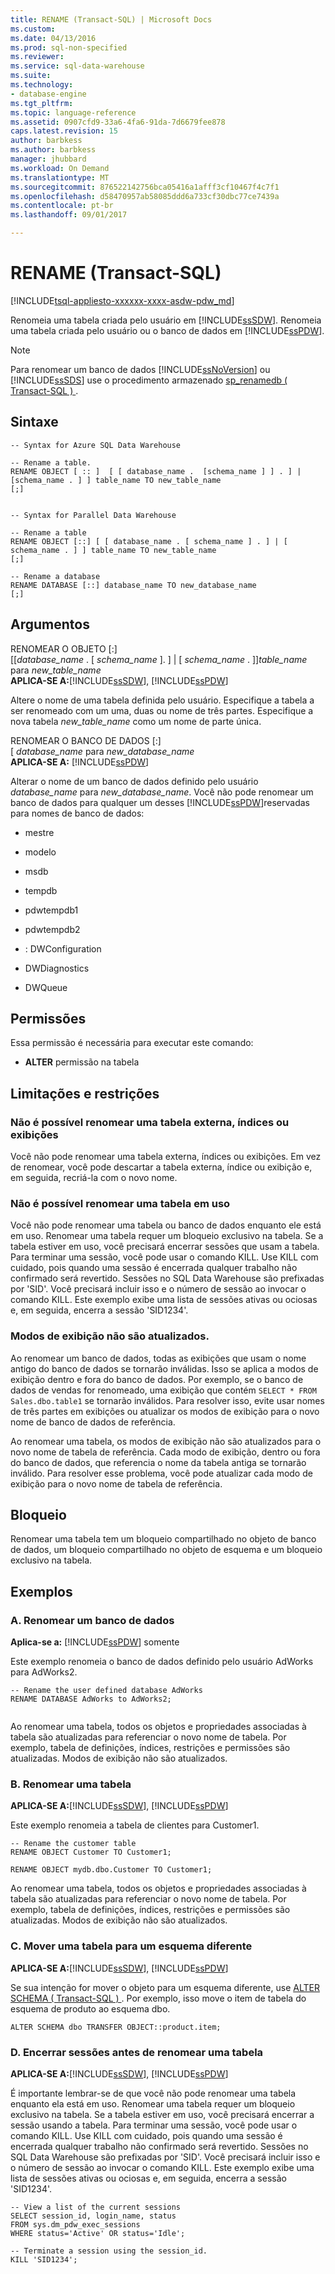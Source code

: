 ```yaml
---
title: RENAME (Transact-SQL) | Microsoft Docs
ms.custom: 
ms.date: 04/13/2016
ms.prod: sql-non-specified
ms.reviewer: 
ms.service: sql-data-warehouse
ms.suite: 
ms.technology:
- database-engine
ms.tgt_pltfrm: 
ms.topic: language-reference
ms.assetid: 0907cfd9-33a6-4fa6-91da-7d6679fee878
caps.latest.revision: 15
author: barbkess
ms.author: barbkess
manager: jhubbard
ms.workload: On Demand
ms.translationtype: MT
ms.sourcegitcommit: 876522142756bca05416a1afff3cf10467f4c7f1
ms.openlocfilehash: d58470957ab58085ddd6a733cf30dbc77ce7439a
ms.contentlocale: pt-br
ms.lasthandoff: 09/01/2017

---
```

# <a name="rename-transact-sql"></a>RENAME (Transact-SQL)
[!INCLUDE[tsql-appliesto-xxxxxx-xxxx-asdw-pdw_md](../../includes/tsql-appliesto-xxxxxx-xxxx-asdw-pdw-md.md)]

  Renomeia uma tabela criada pelo usuário em [!INCLUDE[ssSDW](../../includes/sssdw-md.md)]. Renomeia uma tabela criada pelo usuário ou o banco de dados em [!INCLUDE[ssPDW](../../includes/sspdw-md.md)].  
  
> [!NOTE]  
>  Para renomear um banco de dados [!INCLUDE[ssNoVersion](../../includes/ssnoversion-md.md)] ou [!INCLUDE[ssSDS](../../includes/sssds-md.md)] use o procedimento armazenado [sp_renamedb &#40; Transact-SQL &#41; ](../../relational-databases/system-stored-procedures/sp-renamedb-transact-sql.md).  
  
## <a name="syntax"></a>Sintaxe  
  
```  
-- Syntax for Azure SQL Data Warehouse  
  
-- Rename a table.  
RENAME OBJECT [ :: ]  [ [ database_name .  [schema_name ] ] . ] | [schema_name . ] ] table_name TO new_table_name  
[;]  
  
```  
  
```  
-- Syntax for Parallel Data Warehouse  
  
-- Rename a table  
RENAME OBJECT [::] [ [ database_name . [ schema_name ] . ] | [ schema_name . ] ] table_name TO new_table_name  
[;]  
  
-- Rename a database  
RENAME DATABASE [::] database_name TO new_database_name  
[;]  
```  
  
## <a name="arguments"></a>Argumentos  
 RENOMEAR O OBJETO [:]   
          [[*database_name* . [ *schema_name* ]. ] | [ *schema_name* . ]]*table_name* para *new_table_name*  
 **APLICA-SE A:**[!INCLUDE[ssSDW](../../includes/sssdw-md.md)],  [!INCLUDE[ssPDW](../../includes/sspdw-md.md)]  
  
 Altere o nome de uma tabela definida pelo usuário. Especifique a tabela a ser renomeado com um uma, duas ou nome de três partes.    Especifique a nova tabela *new_table_name* como um nome de parte única.  
  
 RENOMEAR O BANCO DE DADOS [:]   
          [ *database_name* para *new_database_name*  
 **APLICA-SE A:**  [!INCLUDE[ssPDW](../../includes/sspdw-md.md)]  
  
 Alterar o nome de um banco de dados definido pelo usuário *database_name* para *new_database_name*.  Você não pode renomear um banco de dados para qualquer um desses [!INCLUDE[ssPDW](../../includes/sspdw-md.md)]reservadas para nomes de banco de dados:  
  
-   mestre  
  
-   modelo  
  
-   msdb  
  
-   tempdb  
  
-   pdwtempdb1  
  
-   pdwtempdb2  
  
-   : DWConfiguration  
  
-   DWDiagnostics  
  
-   DWQueue  
  
## <a name="permissions"></a>Permissões  
 Essa permissão é necessária para executar este comando:  
  
-   **ALTER** permissão na tabela  
   
  
## <a name="limitations-and-restrictions"></a>Limitações e restrições  
  
### <a name="cannot-rename-an-external-table-indexes-or-views"></a>Não é possível renomear uma tabela externa, índices ou exibições
Você não pode renomear uma tabela externa, índices ou exibições. Em vez de renomear, você pode descartar a tabela externa, índice ou exibição e, em seguida, recriá-la com o novo nome.

### <a name="cannot-rename-a-table-in-use"></a>Não é possível renomear uma tabela em uso  
 Você não pode renomear uma tabela ou banco de dados enquanto ele está em uso. Renomear uma tabela requer um bloqueio exclusivo na tabela. Se a tabela estiver em uso, você precisará encerrar sessões que usam a tabela. Para terminar uma sessão, você pode usar o comando KILL. Use KILL com cuidado, pois quando uma sessão é encerrada qualquer trabalho não confirmado será revertido. Sessões no SQL Data Warehouse são prefixadas por 'SID'. Você precisará incluir isso e o número de sessão ao invocar o comando KILL. Este exemplo exibe uma lista de sessões ativas ou ociosas e, em seguida, encerra a sessão 'SID1234'.  
  
### <a name="views-are-not-updated"></a>Modos de exibição não são atualizados.  
 Ao renomear um banco de dados, todas as exibições que usam o nome antigo do banco de dados se tornarão inválidas. Isso se aplica a modos de exibição dentro e fora do banco de dados. Por exemplo, se o banco de dados de vendas for renomeado, uma exibição que contém `SELECT * FROM Sales.dbo.table1` se tornarão inválidos. Para resolver isso, evite usar nomes de três partes em exibições ou atualizar os modos de exibição para o novo nome de banco de dados de referência.  
  
 Ao renomear uma tabela, os modos de exibição não são atualizados para o novo nome de tabela de referência. Cada modo de exibição, dentro ou fora do banco de dados, que referencia o nome da tabela antiga se tornarão inválido. Para resolver esse problema, você pode atualizar cada modo de exibição para o novo nome de tabela de referência.  
  
## <a name="locking"></a>Bloqueio  
 Renomear uma tabela tem um bloqueio compartilhado no objeto de banco de dados, um bloqueio compartilhado no objeto de esquema e um bloqueio exclusivo na tabela.  
  
## <a name="examples"></a>Exemplos  
  
### <a name="a-rename-a-database"></a>A. Renomear um banco de dados  
 **Aplica-se a:** [!INCLUDE[ssPDW](../../includes/sspdw-md.md)] somente    
  
 Este exemplo renomeia o banco de dados definido pelo usuário AdWorks para AdWorks2.  
  
```  
-- Rename the user defined database AdWorks  
RENAME DATABASE AdWorks to AdWorks2;  
  
```  
  
 Ao renomear uma tabela, todos os objetos e propriedades associadas à tabela são atualizadas para referenciar o novo nome de tabela. Por exemplo, tabela de definições, índices, restrições e permissões são atualizadas. Modos de exibição não são atualizados.  
  
### <a name="b-rename-a-table"></a>B. Renomear uma tabela  
 **APLICA-SE A:**[!INCLUDE[ssSDW](../../includes/sssdw-md.md)],  [!INCLUDE[ssPDW](../../includes/sspdw-md.md)]  
  
 Este exemplo renomeia a tabela de clientes para Customer1.  
  
```  
-- Rename the customer table  
RENAME OBJECT Customer TO Customer1;  
  
RENAME OBJECT mydb.dbo.Customer TO Customer1;  
```  
  
 Ao renomear uma tabela, todos os objetos e propriedades associadas à tabela são atualizadas para referenciar o novo nome de tabela. Por exemplo, tabela de definições, índices, restrições e permissões são atualizadas. Modos de exibição não são atualizados.  
   
  
### <a name="c-move-a-table-to-a-different-schema"></a>C. Mover uma tabela para um esquema diferente  
 **APLICA-SE A:**[!INCLUDE[ssSDW](../../includes/sssdw-md.md)],  [!INCLUDE[ssPDW](../../includes/sspdw-md.md)]  
  
 Se sua intenção for mover o objeto para um esquema diferente, use [ALTER SCHEMA &#40; Transact-SQL &#41; ](../../t-sql/statements/alter-schema-transact-sql.md). Por exemplo, isso move o item de tabela do esquema de produto ao esquema dbo.  
  
```  
ALTER SCHEMA dbo TRANSFER OBJECT::product.item;  
```  
  
### <a name="d-terminate-sessions-before-renaming-a-table"></a>D. Encerrar sessões antes de renomear uma tabela  
 **APLICA-SE A:**[!INCLUDE[ssSDW](../../includes/sssdw-md.md)],  [!INCLUDE[ssPDW](../../includes/sspdw-md.md)]  
  
 É importante lembrar-se de que você não pode renomear uma tabela enquanto ela está em uso. Renomear uma tabela requer um bloqueio exclusivo na tabela. Se a tabela estiver em uso, você precisará encerrar a sessão usando a tabela. Para terminar uma sessão, você pode usar o comando KILL. Use KILL com cuidado, pois quando uma sessão é encerrada qualquer trabalho não confirmado será revertido. Sessões no SQL Data Warehouse são prefixadas por 'SID'. Você precisará incluir isso e o número de sessão ao invocar o comando KILL. Este exemplo exibe uma lista de sessões ativas ou ociosas e, em seguida, encerra a sessão 'SID1234'.  
  
```  
-- View a list of the current sessions  
SELECT session_id, login_name, status   
FROM sys.dm_pdw_exec_sessions   
WHERE status='Active' OR status='Idle';  
  
-- Terminate a session using the session_id.  
KILL 'SID1234';  
```  
  
  

